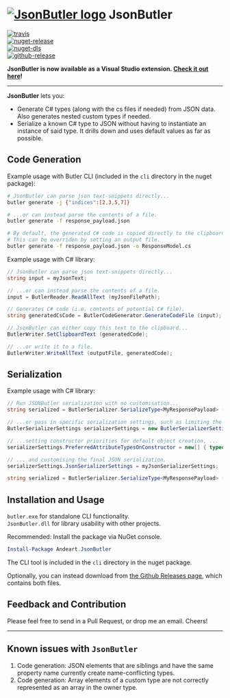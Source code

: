 # [![JsonButler logo][logo]](#) JsonButler

[![travis](https://img.shields.io/travis/andeart/JsonButler.svg)](https://travis-ci.org/andeart/JsonButler)<br />
[![nuget-release](https://img.shields.io/nuget/v/Andeart.JsonButler.svg)](https://www.nuget.org/packages/Andeart.JsonButler)<br />
[![nuget-dls](https://img.shields.io/nuget/dt/Andeart.JsonButler.svg)](https://www.nuget.org/packages/Andeart.JsonButler)<br />
[![github-release](https://img.shields.io/github/release/andeart/Jsonbutler.svg)](https://github.com/andeart/JsonButler/releases/latest)<br/>

**JsonButler is now available as a Visual Studio extension. [Check it out here][jsonbutler ide]!**

---

**JsonButler** lets you:
- Generate C# types (along with the cs files if needed) from JSON data. Also generates nested custom types if needed.
- Serialize a known C# type to JSON without having to instantiate an instance of said type. It drills down and uses default values as far as possible.

## Code Generation
Example usage with Butler CLI (included in the `cli` directory in the nuget package):
```bash
# JsonButler can parse json text-snippets directly...
butler generate -j {"indices":[2,3,5,7]}

# ...or can instead parse the contents of a file.
butler generate -f response_payload.json

# By default, the generated C# code is copied directly to the clipboard.
# This can be overriden by setting an output file.
butler generate -f response_payload.json -o ResponseModel.cs
```

Example usage with C# library:
```csharp
// JsonButler can parse json text-snippets directly...
string input = myJsonText;

// ...or can instead parse the contents of a file.
input = ButlerReader.ReadAllText (myJsonFilePath);

// Generates C# code (i.e. contents of potential C# file).
string generatedCsCode = ButlerCodeGenerator.GenerateCodeFile (input);

// JsonButler can either copy this text to the clipboard...
ButlerWriter.SetClipboardText (generatedCode);

// ...or write it to a file.
ButlerWriter.WriteAllText (outputFile, generatedCode);
```

## Serialization
Example usage with C# library:
```csharp
// Run JSONButler serialization with no customisation...
string serialized = ButlerSerializer.SerializeType<MyResponsePayload> ();

// ...or pass in specific serialization settings, such as limiting the scope of type generation, ...
ButlerSerializerSettings serializerSettings = new ButlerSerializerSettings (Assembly.GetExecutingAssembly ());

// ...setting constructor priorities for default object creation, ...
serializerSettings.PreferredAttributeTypesOnConstructor = new[] { typeof(MyConstructorAttribute), typeof(ClientsConstructorAttribute) };

// ... and customising the final JSON serialization.
serializerSettings.JsonSerializerSettings = myJsonSerializerSettings;

string serialized = ButlerSerializer.SerializeType<MyResponsePayload> (serializerSettings);
```

## Installation and Usage

`butler.exe` for standalone CLI functionality.<br />
`JsonButler.dll` for library usability with other projects.<br />

Recommended: Install the package via NuGet console.
```powershell
Install-Package Andeart.JsonButler
```
The CLI tool is included in the `cli` directory in the nuget package.

Optionally, you can instead download from [the Github Releases page](https://github.com/andeart/JsonButler/releases/latest), which contains both files.

## Feedback and Contribution
Please feel free to send in a Pull Request, or drop me an email. Cheers!

---

## Known issues with `JsonButler`
1. Code generation: JSON elements that are siblings and have the same property name currently create name-conflicting types.
2. Code generation: Array elements of a custom type are not correctly represented as an array in the owner type.

[logo]: https://user-images.githubusercontent.com/6226493/44009210-0bdfe344-9e5f-11e8-8439-4c7d32b3ce75.png "JsonButler"
[jsonbutler ide]: https://github.com/andeart/JsonButler-IDE "JsonButler-IDE"
